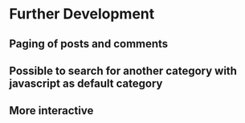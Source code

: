 # Further Development

## Paging of posts and comments

## Possible to search for another category with javascript as default category

## More interactive